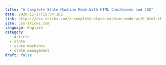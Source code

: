 ```yaml
---
title: "A Complete State Machine Made With HTML Checkboxes and CSS"
date: 2020-11-27T15:54:16Z
link: https://css-tricks.com/a-complete-state-machine-made-with-html-checkboxes-and-css/?utm_medium=RSS&utm_source=news.12bit.vn
site: css-tricks.com
language: English
category:
  - Article
  - state
  - state machines
  - state management
draft: false
---
```

